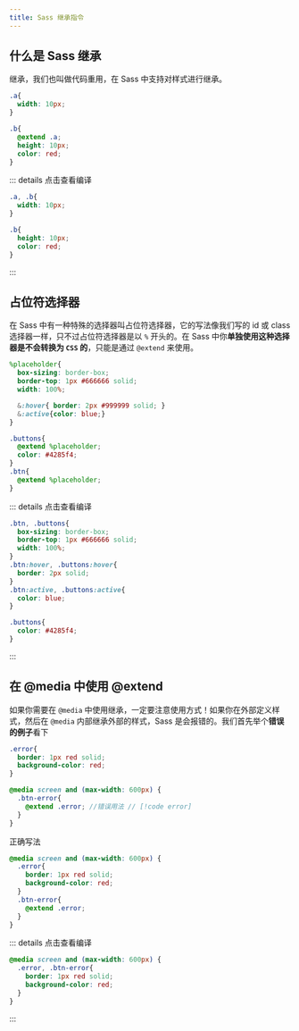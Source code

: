 ```yaml
---
title: Sass 继承指令
---
```


## 什么是 Sass 继承
继承，我们也叫做代码重用，在 Sass 中支持对样式进行继承。
```scss
.a{
  width: 10px;
}

.b{
  @extend .a;
  height: 10px;
  color: red;
}
```
::: details 点击查看编译
```css
.a, .b{
  width: 10px;
}

.b{
  height: 10px;
  color: red;
}
```
:::

## 占位符选择器
在 Sass 中有一种特殊的选择器叫占位符选择器，它的写法像我们写的 id 或 class 选择器一样，只不过占位符选择器是以 `%` 开头的。在 Sass 中你**单独使用这种选择器是不会转换为 `CSS` 的**，只能是通过 `@extend` 来使用。
```scss
%placeholder{
  box-sizing: border-box;
  border-top: 1px #666666 solid;
  width: 100%;

  &:hover{ border: 2px #999999 solid; }
  &:active{color: blue;}
}

.buttons{
  @extend %placeholder;
  color: #4285f4;
}
.btn{
  @extend %placeholder;
}
```
::: details 点击查看编译
```css
.btn, .buttons{
  box-sizing: border-box;
  border-top: 1px #666666 solid;
  width: 100%;
}
.btn:hover, .buttons:hover{
  border: 2px solid;
}
.btn:active, .buttons:active{
  color: blue;
}

.buttons{
  color: #4285f4;
}
```
:::

## 在 @media 中使用 @extend
如果你需要在 `@media` 中使用继承，一定要注意使用方式！如果你在外部定义样式，然后在 `@media` 内部继承外部的样式，Sass 是会报错的。我们首先举个**错误的例子**看下
```scss
.error{
  border: 1px red solid;
  background-color: red;
}

@media screen and (max-width: 600px) {
  .btn-error{
    @extend .error; //错误用法 // [!code error]
  }
}
```
正确写法
```scss {2-5,7}
@media screen and (max-width: 600px) {
  .error{
    border: 1px red solid;
    background-color: red;
  }
  .btn-error{
    @extend .error;
  }
}
```
::: details 点击查看编译
```css
@media screen and (max-width: 600px) {
  .error, .btn-error{
    border: 1px red solid;
    background-color: red;
  }
}
```
:::
